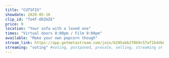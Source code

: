 ```yaml
---
title: "CUTSFIX"
showdate: 2020-05-16
clip_id: "To4f-ODZmIE"
price: 0
location: "Your sofa with a loved one"
times: "Virtual doors 8:00pm / Film 9:00pm"
available: "Make your own popcorn though"
stream_link: https://app.getmetastream.com/join/b205abb2f0b9c57ef1b4db8a72bc7d0a5d58a2aa9b197df04f68de85ee93b66a
streaming: "voting" #voting, postponed, presale, selling, streaming or soldout
---
```

